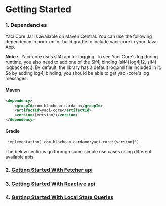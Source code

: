 # Getting Started

### 1. Dependencies

Yaci Core Jar is available on Maven Central. You can use the following dependency in pom.xml or build.gradle to 
include yaci-core in your Java App. 

**Note :-** Yaci-core uses slf4j api for logging. To see Yaci Core's log during runtime, you also need to add one of the
Slf4j binding (slf4j log4j12, slf4j logback etc.). By default, the library has a default log.xml file included in it. So by adding 
log4j binding, you should be able to get yaci-core's log messages.

#### Maven

```xml
<dependency>
    <groupId>com.bloxbean.cardano</groupId>
    <artifactId>yaci-core</artifactId>
    <version>{version}</version>
</dependency>
```

#### Gradle

```xml
 implementation('com.bloxbean.cardano:yaci-core:{version}')
```
The below sections go through some simple use cases using different available apis.

### 2. [Getting Started With Fetcher api](fetchers/FetchersGettingStarted.md)

### 3. [Getting Started With Reactive api](reactive/ReactiveGettingStarted.md)

### 4. [Getting Started With Local State Queries](local-state-queries.md)


